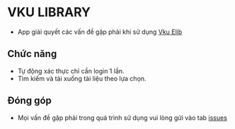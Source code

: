 # VKU LIBRARY

- App giải quyết các vấn đề gặp phải khi sử dụng [Vku Elib](https://elib.vku.udn.vn/)

## Chức năng

- Tự động xác thực chỉ cần login 1 lần.
- Tìm kiếm và tải xuống tài liệu theo lựa chọn.

## Đóng góp

- Mọi vấn đề gặp phải trong quá trình sử dụng vui lòng gửi vào tab [issues](https://github.com/dunneeee/vku-elibrary/issues)
